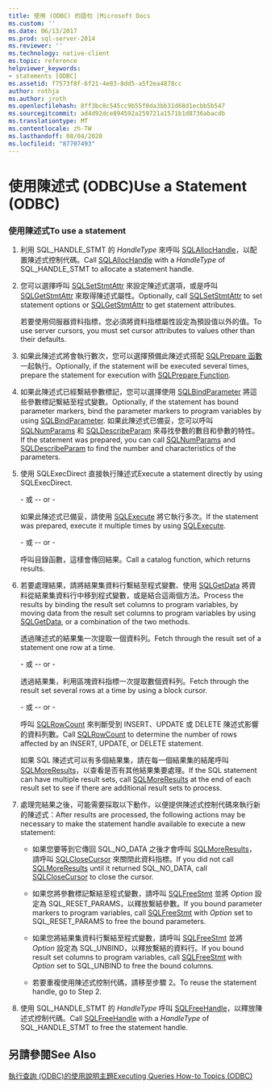 ```yaml
---
title: 使用 (ODBC) 的語句 |Microsoft Docs
ms.custom: ''
ms.date: 06/13/2017
ms.prod: sql-server-2014
ms.reviewer: ''
ms.technology: native-client
ms.topic: reference
helpviewer_keywords:
- statements [ODBC]
ms.assetid: f7573f8f-6f21-4e03-8dd5-a5f2ea4878cc
author: rothja
ms.author: jroth
ms.openlocfilehash: 8ff3bc8c545cc9b55f0da3bb31d68d1ecbb5b547
ms.sourcegitcommit: ad4d92dce894592a259721a1571b1d8736abacdb
ms.translationtype: MT
ms.contentlocale: zh-TW
ms.lasthandoff: 08/04/2020
ms.locfileid: "87707493"
---
```

# <a name="use-a-statement-odbc"></a><span data-ttu-id="5f283-102">使用陳述式 (ODBC)</span><span class="sxs-lookup"><span data-stu-id="5f283-102">Use a Statement (ODBC)</span></span>
    
### <a name="to-use-a-statement"></a><span data-ttu-id="5f283-103">使用陳述式</span><span class="sxs-lookup"><span data-stu-id="5f283-103">To use a statement</span></span>  
  
1.  <span data-ttu-id="5f283-104">利用 SQL_HANDLE_STMT 的 *HandleType* 來呼叫 [SQLAllocHandle](https://go.microsoft.com/fwlink/?LinkId=58396)，以配置陳述式控制代碼。</span><span class="sxs-lookup"><span data-stu-id="5f283-104">Call [SQLAllocHandle](https://go.microsoft.com/fwlink/?LinkId=58396) with a *HandleType* of SQL_HANDLE_STMT to allocate a statement handle.</span></span>  
  
2.  <span data-ttu-id="5f283-105">您可以選擇呼叫 [SQLSetStmtAttr](../../native-client-odbc-api/sqlsetstmtattr.md) 來設定陳述式選項，或是呼叫 [SQLGetStmtAttr](../../native-client-odbc-api/sqlgetstmtattr.md) 來取得陳述式屬性。</span><span class="sxs-lookup"><span data-stu-id="5f283-105">Optionally, call [SQLSetStmtAttr](../../native-client-odbc-api/sqlsetstmtattr.md) to set statement options or [SQLGetStmtAttr](../../native-client-odbc-api/sqlgetstmtattr.md) to get statement attributes.</span></span>  
  
     <span data-ttu-id="5f283-106">若要使用伺服器資料指標，您必須將資料指標屬性設定為預設值以外的值。</span><span class="sxs-lookup"><span data-stu-id="5f283-106">To use server cursors, you must set cursor attributes to values other than their defaults.</span></span>  
  
3.  <span data-ttu-id="5f283-107">如果此陳述式將會執行數次，您可以選擇預備此陳述式搭配 [SQLPrepare 函數](https://go.microsoft.com/fwlink/?LinkId=59360)一起執行。</span><span class="sxs-lookup"><span data-stu-id="5f283-107">Optionally, if the statement will be executed several times, prepare the statement for execution with [SQLPrepare Function](https://go.microsoft.com/fwlink/?LinkId=59360).</span></span>  
  
4.  <span data-ttu-id="5f283-108">如果此陳述式已經繫結參數標記，您可以選擇使用 [SQLBindParameter](../../native-client-odbc-api/sqlbindparameter.md) 將這些參數標記繫結至程式變數。</span><span class="sxs-lookup"><span data-stu-id="5f283-108">Optionally, if the statement has bound parameter markers, bind the parameter markers to program variables by using [SQLBindParameter](../../native-client-odbc-api/sqlbindparameter.md).</span></span> <span data-ttu-id="5f283-109">如果此陳述式已備妥，您可以呼叫 [SQLNumParams](https://go.microsoft.com/fwlink/?LinkId=58404) 和 [SQLDescribeParam](../../native-client-odbc-api/sqldescribeparam.md) 來尋找參數的數目和參數的特性。</span><span class="sxs-lookup"><span data-stu-id="5f283-109">If the statement was prepared, you can call [SQLNumParams](https://go.microsoft.com/fwlink/?LinkId=58404) and [SQLDescribeParam](../../native-client-odbc-api/sqldescribeparam.md) to find the number and characteristics of the parameters.</span></span>  
  
5.  <span data-ttu-id="5f283-110">使用 SQLExecDirect 直接執行陳述式</span><span class="sxs-lookup"><span data-stu-id="5f283-110">Execute a statement directly by using SQLExecDirect.</span></span>  
  
     <span data-ttu-id="5f283-111">\- 或 -</span><span class="sxs-lookup"><span data-stu-id="5f283-111">\- or -</span></span>  
  
     <span data-ttu-id="5f283-112">如果此陳述式已備妥，請使用 [SQLExecute](https://go.microsoft.com/fwlink/?LinkId=58400) 將它執行多次。</span><span class="sxs-lookup"><span data-stu-id="5f283-112">If the statement was prepared, execute it multiple times by using [SQLExecute](https://go.microsoft.com/fwlink/?LinkId=58400).</span></span>  
  
     <span data-ttu-id="5f283-113">\- 或 -</span><span class="sxs-lookup"><span data-stu-id="5f283-113">\- or -</span></span>  
  
     <span data-ttu-id="5f283-114">呼叫目錄函數，這樣會傳回結果。</span><span class="sxs-lookup"><span data-stu-id="5f283-114">Call a catalog function, which returns results.</span></span>  
  
6.  <span data-ttu-id="5f283-115">若要處理結果，請將結果集資料行繫結至程式變數、使用 [SQLGetData](../../native-client-odbc-api/sqlgetdata.md) 將資料從結果集資料行中移到程式變數，或是結合這兩個方法。</span><span class="sxs-lookup"><span data-stu-id="5f283-115">Process the results by binding the result set columns to program variables, by moving data from the result set columns to program variables by using [SQLGetData](../../native-client-odbc-api/sqlgetdata.md), or a combination of the two methods.</span></span>  
  
     <span data-ttu-id="5f283-116">透過陳述式的結果集一次提取一個資料列。</span><span class="sxs-lookup"><span data-stu-id="5f283-116">Fetch through the result set of a statement one row at a time.</span></span>  
  
     <span data-ttu-id="5f283-117">\- 或 -</span><span class="sxs-lookup"><span data-stu-id="5f283-117">\- or -</span></span>  
  
     <span data-ttu-id="5f283-118">透過結果集，利用區塊資料指標一次提取數個資料列。</span><span class="sxs-lookup"><span data-stu-id="5f283-118">Fetch through the result set several rows at a time by using a block cursor.</span></span>  
  
     <span data-ttu-id="5f283-119">\- 或 -</span><span class="sxs-lookup"><span data-stu-id="5f283-119">\- or -</span></span>  
  
     <span data-ttu-id="5f283-120">呼叫 [SQLRowCount](../../native-client-odbc-api/sqlrowcount.md) 來判斷受到 INSERT、UPDATE 或 DELETE 陳述式影響的資料列數。</span><span class="sxs-lookup"><span data-stu-id="5f283-120">Call [SQLRowCount](../../native-client-odbc-api/sqlrowcount.md) to determine the number of rows affected by an INSERT, UPDATE, or DELETE statement.</span></span>  
  
     <span data-ttu-id="5f283-121">如果 SQL 陳述式可以有多個結果集，請在每一個結果集的結尾呼叫 [SQLMoreResults](../../native-client-odbc-api/sqlmoreresults.md)，以查看是否有其他結果集要處理。</span><span class="sxs-lookup"><span data-stu-id="5f283-121">If the SQL statement can have multiple result sets, call [SQLMoreResults](../../native-client-odbc-api/sqlmoreresults.md) at the end of each result set to see if there are additional result sets to process.</span></span>  
  
7.  <span data-ttu-id="5f283-122">處理完結果之後，可能需要採取以下動作，以便提供陳述式控制代碼來執行新的陳述式：</span><span class="sxs-lookup"><span data-stu-id="5f283-122">After results are processed, the following actions may be necessary to make the statement handle available to execute a new statement:</span></span>  
  
    -   <span data-ttu-id="5f283-123">如果您要等到它傳回 SQL_NO_DATA 之後才會呼叫 [SQLMoreResults](../../native-client-odbc-api/sqlmoreresults.md)，請呼叫 [SQLCloseCursor](../../native-client-odbc-api/sqlclosecursor.md) 來關閉此資料指標。</span><span class="sxs-lookup"><span data-stu-id="5f283-123">If you did not call [SQLMoreResults](../../native-client-odbc-api/sqlmoreresults.md) until it returned SQL_NO_DATA, call [SQLCloseCursor](../../native-client-odbc-api/sqlclosecursor.md) to close the cursor.</span></span>  
  
    -   <span data-ttu-id="5f283-124">如果您將參數標記繫結至程式變數，請呼叫 [SQLFreeStmt](../../native-client-odbc-api/sqlfreestmt.md) 並將 *Option* 設定為 SQL_RESET_PARAMS，以釋放繫結參數。</span><span class="sxs-lookup"><span data-stu-id="5f283-124">If you bound parameter markers to program variables, call [SQLFreeStmt](../../native-client-odbc-api/sqlfreestmt.md) with *Option* set to SQL_RESET_PARAMS to free the bound parameters.</span></span>  
  
    -   <span data-ttu-id="5f283-125">如果您將結果集資料行繫結至程式變數，請呼叫 [SQLFreeStmt](../../native-client-odbc-api/sqlfreestmt.md) 並將 *Option* 設定為 SQL_UNBIND，以釋放繫結的資料行。</span><span class="sxs-lookup"><span data-stu-id="5f283-125">If you bound result set columns to program variables, call [SQLFreeStmt](../../native-client-odbc-api/sqlfreestmt.md) with *Option* set to SQL_UNBIND to free the bound columns.</span></span>  
  
    -   <span data-ttu-id="5f283-126">若要重複使用陳述式控制代碼，請移至步驟 2。</span><span class="sxs-lookup"><span data-stu-id="5f283-126">To reuse the statement handle, go to Step 2.</span></span>  
  
8.  <span data-ttu-id="5f283-127">使用 SQL_HANDLE_STMT 的 *HandleType* 呼叫 [SQLFreeHandle](../../native-client-odbc-api/sqlfreehandle.md)，以釋放陳述式控制代碼。</span><span class="sxs-lookup"><span data-stu-id="5f283-127">Call [SQLFreeHandle](../../native-client-odbc-api/sqlfreehandle.md) with a *HandleType* of SQL_HANDLE_STMT to free the statement handle.</span></span>  
  
## <a name="see-also"></a><span data-ttu-id="5f283-128">另請參閱</span><span class="sxs-lookup"><span data-stu-id="5f283-128">See Also</span></span>  
 [<span data-ttu-id="5f283-129">執行查詢 &#40;ODBC&#41;的使用說明主題</span><span class="sxs-lookup"><span data-stu-id="5f283-129">Executing Queries How-to Topics &#40;ODBC&#41;</span></span>](executing-queries-how-to-topics-odbc.md)  
  
  
